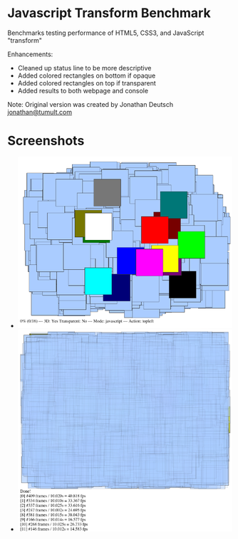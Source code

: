 Javascript Transform Benchmark
==============================

Benchmarks testing performance of HTML5, CSS3, and JavaScript "transform"

Enhancements:
 - Cleaned up status line to be more descriptive
 - Added colored rectangles on bottom if opaque
 - Added colored rectangles on top if transparent
 - Added results to both webpage and console

Note: Original version was created by Jonathan Deutsch <jonathan@tumult.com>

Screenshots
===========

* ![Test 0](https://raw.githubusercontent.com/Michaelangel007/PerformanceBenchmarks/master/screenshot_test0.png)
* ![Done](https://raw.githubusercontent.com/Michaelangel007/PerformanceBenchmarks/master/screenshot_done.png)

